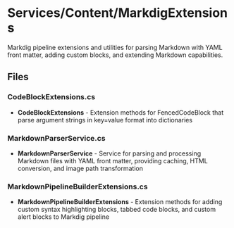 # Services/Content/MarkdigExtensions

Markdig pipeline extensions and utilities for parsing Markdown with YAML front matter, adding custom blocks, and extending Markdown capabilities.

## Files

### CodeBlockExtensions.cs
- **CodeBlockExtensions** - Extension methods for FencedCodeBlock that parse argument strings in key=value format into dictionaries

### MarkdownParserService.cs
- **MarkdownParserService** - Service for parsing and processing Markdown files with YAML front matter, providing caching, HTML conversion, and image path transformation

### MarkdownPipelineBuilderExtensions.cs
- **MarkdownPipelineBuilderExtensions** - Extension methods for adding custom syntax highlighting blocks, tabbed code blocks, and custom alert blocks to Markdig pipeline
